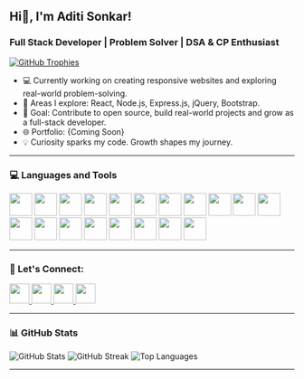 ## Hi👋, I'm Aditi Sonkar!  <br> 
### Full Stack Developer | Problem Solver | DSA & CP Enthusiast<br> 

<p align="left"> 
  <a href="https://github.com/ryo-ma/github-profile-trophy">
    <img src="https://github-profile-trophy.vercel.app/?username=aditisonkar12&theme=tokyonight&no-bg=true&no-frame=true" alt="GitHub Trophies" />
  </a> 
</p>

<ul>
  <li>💻 Currently working on creating responsive websites and exploring real-world problem-solving.</li>
  <li>🚀 Areas I explore: React, Node.js, Express.js, jQuery, Bootstrap.</li>
  <li>🎯 Goal: Contribute to open source, build real-world projects and grow as a full-stack developer.</li>
  <li>🌐 Portfolio: {Coming Soon}</li>
  <li>💡 Curiosity sparks my code. Growth shapes my journey.</li>
</ul>

---

### 💻 Languages and Tools

<p align="left">
  <img src="https://cdn.jsdelivr.net/gh/devicons/devicon/icons/cplusplus/cplusplus-original.svg" height="40" />
  <img src="https://cdn.jsdelivr.net/gh/devicons/devicon/icons/c/c-line.svg" height="40" />
  <img src="https://cdn.jsdelivr.net/gh/devicons/devicon/icons/python/python-original.svg" height="40" />
  <img src="https://cdn.jsdelivr.net/gh/devicons/devicon/icons/html5/html5-original.svg" height="40" />
  <img src="https://cdn.jsdelivr.net/gh/devicons/devicon/icons/css3/css3-original.svg" height="40" />
  <img src="https://cdn.jsdelivr.net/gh/devicons/devicon/icons/tailwindcss/tailwindcss-original.svg" height="40" />
  <img src="https://cdn.jsdelivr.net/gh/devicons/devicon/icons/javascript/javascript-original.svg" height="40" />
  <img src="https://cdn.jsdelivr.net/gh/devicons/devicon/icons/bootstrap/bootstrap-original.svg" height="40" />
  <img src="https://cdn.jsdelivr.net/gh/devicons/devicon/icons/react/react-original.svg" height="40" />
  <img src="https://cdn.jsdelivr.net/gh/devicons/devicon/icons/nodejs/nodejs-line.svg" height="40" />
  <img src="https://cdn.jsdelivr.net/gh/devicons/devicon/icons/express/express-original.svg" height="40" />
  <img src="https://cdn.jsdelivr.net/gh/devicons/devicon/icons/firebase/firebase-plain.svg" height="40" />
  <img src="https://cdn.jsdelivr.net/gh/devicons/devicon/icons/mysql/mysql-original.svg" height="40" />
  <img src="https://cdn.jsdelivr.net/gh/devicons/devicon/icons/git/git-original.svg" height="40" />
  <img src="https://cdn.jsdelivr.net/gh/devicons/devicon/icons/github/github-original.svg" height="40" />
  <img src="https://cdn.jsdelivr.net/gh/devicons/devicon/icons/gitlab/gitlab-original.svg" height="40" />
  <img src="https://cdn.jsdelivr.net/gh/devicons/devicon/icons/vercel/vercel-original.svg" height="40" />
  <img src="https://cdn.jsdelivr.net/gh/devicons/devicon@latest/icons/androidstudio/androidstudio-original.svg" height="40" />    
  <img src="https://cdn.jsdelivr.net/gh/devicons/devicon/icons/arduino/arduino-original.svg" height="40" />
</p>

---

### 🔗 Let's Connect:

<a href="https://linkedin.com/in/aditi-sonkar-1125262a4" target="_blank">
  <img src="https://img.shields.io/badge/LinkedIn-blue?style=flat&logo=linkedin" height="35" />
</a>
<a href="https://leetcode.com/u/aditisonkar_12/" target="_blank">
  <img src="https://img.shields.io/badge/LeetCode-FFA116?style=flat&logo=leetcode&logoColor=black" height="35" />
</a>
<a href="https://codeforces.com/profile/aditisonkar12" target="_blank">
  <img src="https://img.shields.io/badge/Codeforces-1F8ACB?style=flat&logo=codeforces&logoColor=white" height="35" />
</a>
<a href="https://www.codechef.com/users/aditisonkar12" target="_blank">
  <img src="https://img.shields.io/badge/CodeChef-fff200?style=flat&logo=codechef&logoColor=black" height="35" />
</a>

---

### 📊 GitHub Stats

<img src="https://github-readme-stats.vercel.app/api?username=aditisonkar12&show_icons=true&theme=tokyonight&hide_border=true" alt="GitHub Stats" />

<img src="https://streak-stats.demolab.com?user=aditisonkar12&theme=tokyonight&hide_border=true" alt="GitHub Streak" />

<img src="https://github-readme-stats.vercel.app/api/top-langs/?username=aditisonkar12&layout=compact&theme=tokyonight&hide_border=true" alt="Top Languages" />

---
